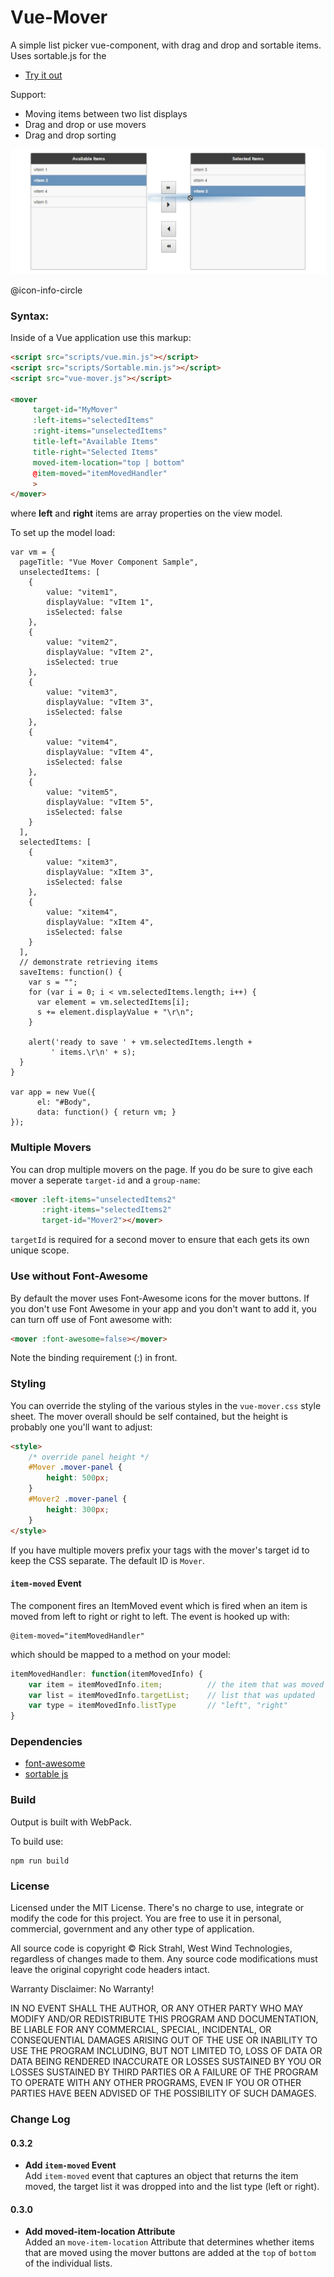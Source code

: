 # Vue-Mover

A simple list picker vue-component, with drag and drop and sortable items. Uses sortable.js for the 


* [Try it out](https://rawgit.com/RickStrahl/vue-mover/master/moverComponentSample.html)

Support:

* Moving items between two list displays
* Drag and drop or use movers
* Drag and drop sorting

![](vue-mover.png)

@icon-info-circle


### Syntax:
Inside of a Vue application use this markup:

```html
<script src="scripts/vue.min.js"></script>
<script src="scripts/Sortable.min.js"></script>    
<script src="vue-mover.js"></script>

<mover 
     target-id="MyMover"
     :left-items="selectedItems"
     :right-items="unselectedItems"
     title-left="Available Items"
     title-right="Selected Items"
     moved-item-location="top | bottom"
     @item-moved="itemMovedHandler"
     >
</mover>
```

where **left** and **right** items are array properties on the view model.

To set up the model load:

```
var vm = {
  pageTitle: "Vue Mover Component Sample",
  unselectedItems: [
    {
        value: "vitem1",
        displayValue: "vItem 1",
        isSelected: false
    },
    {
        value: "vitem2",
        displayValue: "vItem 2",
        isSelected: true
    },
    {
        value: "vitem3",
        displayValue: "vItem 3",
        isSelected: false
    },
    {
        value: "vitem4",
        displayValue: "vItem 4",
        isSelected: false
    },
    {
        value: "vitem5",
        displayValue: "vItem 5",
        isSelected: false
    }
  ],
  selectedItems: [
    {
        value: "xitem3",
        displayValue: "xItem 3",
        isSelected: false
    },
    {
        value: "xitem4",
        displayValue: "xItem 4",
        isSelected: false
    }
  ],    
  // demonstrate retrieving items
  saveItems: function() {
    var s = "";
    for (var i = 0; i < vm.selectedItems.length; i++) {
      var element = vm.selectedItems[i];
      s += element.displayValue + "\r\n";
    }

    alert('ready to save ' + vm.selectedItems.length + 
         ' items.\r\n' + s);
  }
} 

var app = new Vue({
      el: "#Body",
      data: function() { return vm; }
});
```

### Multiple Movers
You can drop multiple movers on the page. If you do be sure to give each mover a seperate `target-id` and a `group-name`:

```html
<mover :left-items="unselectedItems2" 
       :right-items="selectedItems2"
       target-id="Mover2"></mover>  
```

`targetId` is required for a second mover to ensure that each gets its own unique scope.

### Use without Font-Awesome
By default the mover uses Font-Awesome icons for the mover buttons. If you don't use Font Awesome in your app and you don't want to add it, you can turn off use of Font awesome with:

```html
<mover :font-awesome=false></mover>
```

Note the binding requirement (:) in front.

### Styling
You can override the styling of the various styles in the `vue-mover.css` style sheet. The mover overall should be self contained, but the height is probably one you'll want to adjust:

```html
<style>
    /* override panel height */
    #Mover .mover-panel {
        height: 500px;
    }
    #Mover2 .mover-panel {
        height: 300px;
    }
</style>
```

If you have multiple movers prefix your tags with the mover's target id to keep the CSS separate. The default ID is `Mover`.

#### `item-moved` Event
The component fires an ItemMoved event which is fired when an item is moved from left to right or right to left. The event is hooked up with:

```
@item-moved="itemMovedHandler"
```

which should be mapped to a method on your model:

```js
itemMovedHandler: function(itemMovedInfo) {
    var item = itemMovedInfo.item;          // the item that was moved
    var list = itemMovedInfo.targetList;    // list that was updated
    var type = itemMovedInfo.listType       // "left", "right"
}
```


### Dependencies

* [font-awesome](http://fontawesome.io)
* [sortable js](http://rubaxa.github.io/Sortable/)

### Build
Output is built with WebPack.

To build use:

```
npm run build
```

### License

Licensed under the MIT License. There's no charge to use, integrate or modify the code for this project. You are free to use it in personal, commercial, government and any other type of application.

All source code is copyright © Rick Strahl, West Wind Technologies, regardless of changes made to them. Any source code modifications must leave the original copyright code headers intact.

Warranty Disclaimer: No Warranty!

IN NO EVENT SHALL THE AUTHOR, OR ANY OTHER PARTY WHO MAY MODIFY AND/OR REDISTRIBUTE THIS PROGRAM AND DOCUMENTATION, BE LIABLE FOR ANY COMMERCIAL, SPECIAL, INCIDENTAL, OR CONSEQUENTIAL DAMAGES ARISING OUT OF THE USE OR INABILITY TO USE THE PROGRAM INCLUDING, BUT NOT LIMITED TO, LOSS OF DATA OR DATA BEING RENDERED INACCURATE OR LOSSES SUSTAINED BY YOU OR LOSSES SUSTAINED BY THIRD PARTIES OR A FAILURE OF THE PROGRAM TO OPERATE WITH ANY OTHER PROGRAMS, EVEN IF YOU OR OTHER PARTIES HAVE BEEN ADVISED OF THE POSSIBILITY OF SUCH DAMAGES.

### Change Log

#### 0.3.2

* **Add `item-moved` Event**  
Add `item-moved` event that captures an object that returns the item moved, the target list it was dropped into and the list type (left or right).

#### 0.3.0

* **Add moved-item-location Attribute**   
Added an `move-item-location` Attribute that determines whether items that are moved using the mover buttons are added at the `top` of `bottom` of the individual lists.